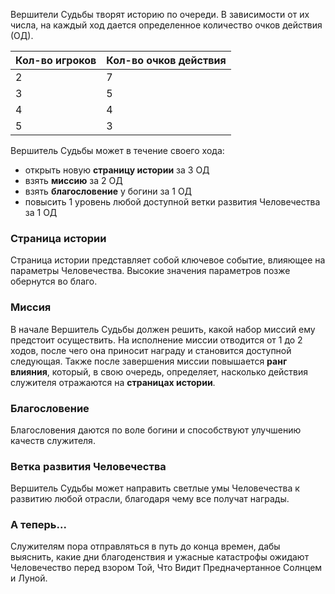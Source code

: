 Вершители Судьбы творят историю по очереди. В зависимости от их числа, на каждый ход дается определенное количество очков действия (ОД).

| Кол-во игроков | Кол-во очков действия |
|---|---|
| 2 | 7 |
| 3 | 5 |
| 4 | 4 |
| 5 | 3 |

Вершитель Судьбы может в течение своего хода: 
- открыть новую **страницу истории** за 3 ОД
- взять **миссию** за 2 ОД
- взять **благословение** у богини за 1 ОД
- повысить 1 уровень любой доступной ветки развития Человечества за 1 ОД
### Страница истории
Страница истории представляет собой ключевое событие, влияющее на параметры Человечества. Высокие значения параметров позже обернутся во благо.
### Миссия
В начале Вершитель Судьбы должен решить, какой набор миссий ему предстоит осуществить. На исполнение миссии отводится от 1 до 2 ходов, после чего она приносит награду и становится доступной следующая. Также после завершения миссии повышается **ранг влияния**, который, в свою очередь, определяет, насколько действия служителя отражаются на **страницах истории**.
### Благословение
Благословения даются по воле богини и способствуют улучшению качеств служителя.
### Ветка развития Человечества
Вершитель Судьбы может направить светлые умы Человечества к развитию любой отрасли, благодаря чему все получат награды.
### А теперь...
Служителям пора отправляться в путь до конца времен, дабы выяснить, какие дни благоденствия и ужасные катастрофы ожидают Человечество перед взором Той, Что Видит Предначертанное Солнцем и Луной.